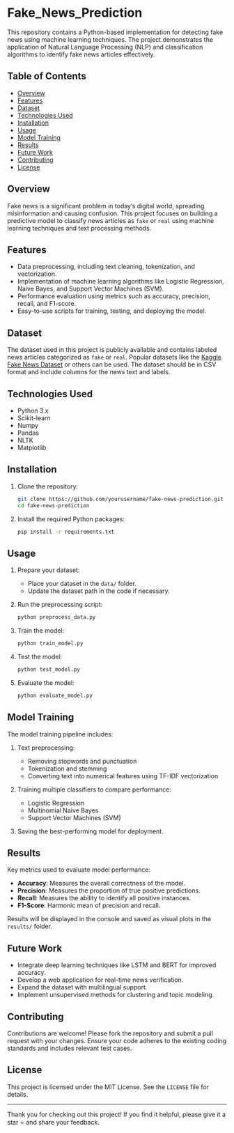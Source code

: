 # Fake_News_Prediction

This repository contains a Python-based implementation for detecting fake news using machine learning techniques. The project demonstrates the application of Natural Language Processing (NLP) and classification algorithms to identify fake news articles effectively.

## Table of Contents

- [Overview](#overview)
- [Features](#features)
- [Dataset](#dataset)
- [Technologies Used](#technologies-used)
- [Installation](#installation)
- [Usage](#usage)
- [Model Training](#model-training)
- [Results](#results)
- [Future Work](#future-work)
- [Contributing](#contributing)
- [License](#license)

## Overview

Fake news is a significant problem in today’s digital world, spreading misinformation and causing confusion. This project focuses on building a predictive model to classify news articles as `fake` or `real` using machine learning techniques and text processing methods.

## Features

- Data preprocessing, including text cleaning, tokenization, and vectorization.
- Implementation of machine learning algorithms like Logistic Regression, Naive Bayes, and Support Vector Machines (SVM).
- Performance evaluation using metrics such as accuracy, precision, recall, and F1-score.
- Easy-to-use scripts for training, testing, and deploying the model.

## Dataset

The dataset used in this project is publicly available and contains labeled news articles categorized as `fake` or `real`. Popular datasets like the [Kaggle Fake News Dataset](https://www.kaggle.com/c/fake-news/data) or others can be used. The dataset should be in CSV format and include columns for the news text and labels.

## Technologies Used

- Python 3.x
- Scikit-learn
- Numpy
- Pandas
- NLTK
- Matplotlib

## Installation

1. Clone the repository:
   ```bash
   git clone https://github.com/yourusername/fake-news-prediction.git
   cd fake-news-prediction
   ```

2. Install the required Python packages:
   ```bash
   pip install -r requirements.txt
   ```

## Usage

1. Prepare your dataset:
   - Place your dataset in the `data/` folder.
   - Update the dataset path in the code if necessary.

2. Run the preprocessing script:
   ```bash
   python preprocess_data.py
   ```

3. Train the model:
   ```bash
   python train_model.py
   ```

4. Test the model:
   ```bash
   python test_model.py
   ```

5. Evaluate the model:
   ```bash
   python evaluate_model.py
   ```

## Model Training

The model training pipeline includes:

1. Text preprocessing:
   - Removing stopwords and punctuation
   - Tokenization and stemming
   - Converting text into numerical features using TF-IDF vectorization

2. Training multiple classifiers to compare performance:
   - Logistic Regression
   - Multinomial Naive Bayes
   - Support Vector Machines (SVM)

3. Saving the best-performing model for deployment.

## Results

Key metrics used to evaluate model performance:

- **Accuracy**: Measures the overall correctness of the model.
- **Precision**: Measures the proportion of true positive predictions.
- **Recall**: Measures the ability to identify all positive instances.
- **F1-Score**: Harmonic mean of precision and recall.

Results will be displayed in the console and saved as visual plots in the `results/` folder.

## Future Work

- Integrate deep learning techniques like LSTM and BERT for improved accuracy.
- Develop a web application for real-time news verification.
- Expand the dataset with multilingual support.
- Implement unsupervised methods for clustering and topic modeling.

## Contributing

Contributions are welcome! Please fork the repository and submit a pull request with your changes. Ensure your code adheres to the existing coding standards and includes relevant test cases.

## License

This project is licensed under the MIT License. See the `LICENSE` file for details.

---

Thank you for checking out this project! If you find it helpful, please give it a star ⭐ and share your feedback.

